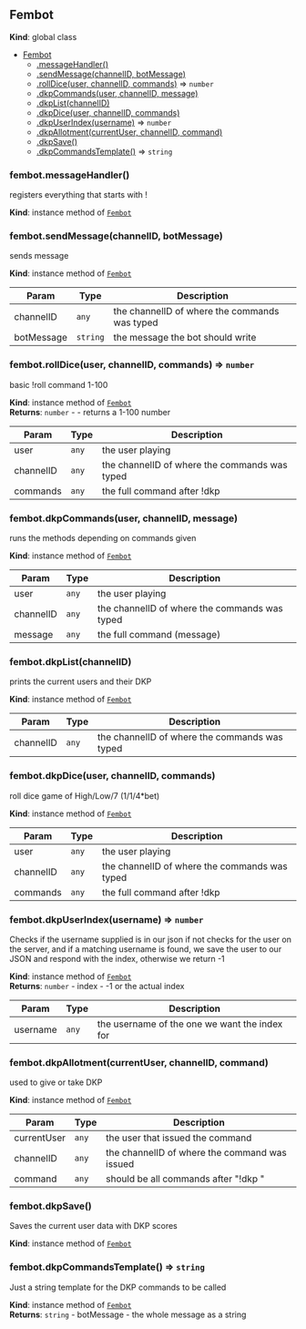 <a name="Fembot"></a>

## Fembot
**Kind**: global class  

* [Fembot](#Fembot)
    * [.messageHandler()](#Fembot+messageHandler)
    * [.sendMessage(channelID, botMessage)](#Fembot+sendMessage)
    * [.rollDice(user, channelID, commands)](#Fembot+rollDice) ⇒ <code>number</code>
    * [.dkpCommands(user, channelID, message)](#Fembot+dkpCommands)
    * [.dkpList(channelID)](#Fembot+dkpList)
    * [.dkpDice(user, channelID, commands)](#Fembot+dkpDice)
    * [.dkpUserIndex(username)](#Fembot+dkpUserIndex) ⇒ <code>number</code>
    * [.dkpAllotment(currentUser, channelID, command)](#Fembot+dkpAllotment)
    * [.dkpSave()](#Fembot+dkpSave)
    * [.dkpCommandsTemplate()](#Fembot+dkpCommandsTemplate) ⇒ <code>string</code>

<a name="Fembot+messageHandler"></a>

### fembot.messageHandler()
registers everything that starts with !

**Kind**: instance method of [<code>Fembot</code>](#Fembot)  
<a name="Fembot+sendMessage"></a>

### fembot.sendMessage(channelID, botMessage)
sends message

**Kind**: instance method of [<code>Fembot</code>](#Fembot)  

| Param | Type | Description |
| --- | --- | --- |
| channelID | <code>any</code> | the channelID of where the commands was typed |
| botMessage | <code>string</code> | the message the bot should write |

<a name="Fembot+rollDice"></a>

### fembot.rollDice(user, channelID, commands) ⇒ <code>number</code>
basic !roll command 1-100

**Kind**: instance method of [<code>Fembot</code>](#Fembot)  
**Returns**: <code>number</code> - - returns a 1-100 number  

| Param | Type | Description |
| --- | --- | --- |
| user | <code>any</code> | the user playing |
| channelID | <code>any</code> | the channelID of where the commands was typed |
| commands | <code>any</code> | the full command after !dkp |

<a name="Fembot+dkpCommands"></a>

### fembot.dkpCommands(user, channelID, message)
runs the methods depending on commands given

**Kind**: instance method of [<code>Fembot</code>](#Fembot)  

| Param | Type | Description |
| --- | --- | --- |
| user | <code>any</code> | the user playing |
| channelID | <code>any</code> | the channelID of where the commands was typed |
| message | <code>any</code> | the full command (message) |

<a name="Fembot+dkpList"></a>

### fembot.dkpList(channelID)
prints the current users and their DKP

**Kind**: instance method of [<code>Fembot</code>](#Fembot)  

| Param | Type | Description |
| --- | --- | --- |
| channelID | <code>any</code> | the channelID of where the commands was typed |

<a name="Fembot+dkpDice"></a>

### fembot.dkpDice(user, channelID, commands)
roll dice game of High/Low/7 (1/1/4*bet)

**Kind**: instance method of [<code>Fembot</code>](#Fembot)  

| Param | Type | Description |
| --- | --- | --- |
| user | <code>any</code> | the user playing |
| channelID | <code>any</code> | the channelID of where the commands was typed |
| commands | <code>any</code> | the full command after !dkp |

<a name="Fembot+dkpUserIndex"></a>

### fembot.dkpUserIndex(username) ⇒ <code>number</code>
Checks if the username supplied is in our jsonif not checks for the user on the server, and ifa matching username is found, we save the user to ourJSON and respond with the index, otherwise we return -1

**Kind**: instance method of [<code>Fembot</code>](#Fembot)  
**Returns**: <code>number</code> - index - -1 or the actual index  

| Param | Type | Description |
| --- | --- | --- |
| username | <code>any</code> | the username of the one we want the index for |

<a name="Fembot+dkpAllotment"></a>

### fembot.dkpAllotment(currentUser, channelID, command)
used to give or take DKP

**Kind**: instance method of [<code>Fembot</code>](#Fembot)  

| Param | Type | Description |
| --- | --- | --- |
| currentUser | <code>any</code> | the user that issued the command |
| channelID | <code>any</code> | the channelID of where the command was issued |
| command | <code>any</code> | should be all commands after "!dkp " |

<a name="Fembot+dkpSave"></a>

### fembot.dkpSave()
Saves the current user data with DKP scores

**Kind**: instance method of [<code>Fembot</code>](#Fembot)  
<a name="Fembot+dkpCommandsTemplate"></a>

### fembot.dkpCommandsTemplate() ⇒ <code>string</code>
Just a string template for the DKP commands to be called

**Kind**: instance method of [<code>Fembot</code>](#Fembot)  
**Returns**: <code>string</code> - botMessage - the whole message as a string  
